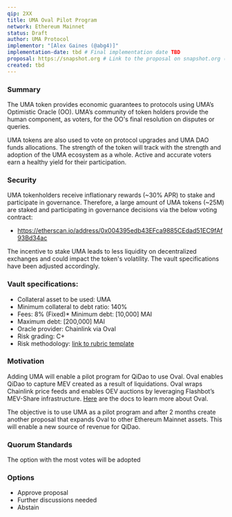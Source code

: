 ```yaml
---
qip: 2XX
title: UMA Oval Pilot Program
network: Ethereum Mainnet
status: Draft
author: UMA Protocol
implementor: "[Alex Gaines (@abg4)]"
implementation-date: tbd # Final implementation date TBD
proposal: https://snapshot.org # Link to the proposal on snapshot.org (optional)
created: tbd
---
```


### Summary

The UMA token provides economic guarantees to protocols using UMA’s Optimistic Oracle (OO). UMA’s community of token holders provide the human component, as voters, for the OO's final resolution on disputes or queries. 


UMA tokens are also used to vote on protocol upgrades and UMA DAO funds allocations. The strength of the token will track with the strength and adoption of the UMA ecosystem as a whole. Active and accurate voters earn a healthy yield for their participation.

### Security

UMA tokenholders receive inflationary rewards (~30% APR) to stake and participate in governance. Therefore, a large amount of UMA tokens (~25M) are staked and participating in governance decisions via the below voting contract:
- https://etherscan.io/address/0x004395edb43EFca9885CEdad51EC9fAf93Bd34ac

The incentive to stake UMA leads to less liquidity on decentralized exchanges and could impact the token's volatility. The vault specifications have been adjusted accordingly.

### Vault specifications:

* Collateral asset to be used: UMA
* Minimum collateral to debt ratio: 140%
* Fees: 8% (Fixed)* Minimum debt: [10,000] MAI
* Maximum debt: [200,000] MAI
* Oracle provider: Chainlink via Oval
* Risk grading: C+
* Risk methodology: [link to rubric template](https://docs.google.com/spreadsheets/d/1sD6X5E0g0GiE5CnpMUvlN7VOiYICXzUQPq9Ta9hZRXk/edit?usp=sharing)

### Motivation

Adding UMA will enable a pilot program for QiDao to use Oval. Oval enables QiDao to capture MEV created as a result of liquidations. Oval wraps Chainlink price feeds and enables OEV auctions by leveraging Flashbot’s MEV-Share infrastructure. [Here](https://docs.oval.xyz/) are the docs to learn more about Oval.

The objective is to use UMA as a pilot program and after 2 months create another proposal that expands Oval to other Ethereum Mainnet assets. This will enable a new source of revenue for QiDao.

### Quorum Standards

The option with the most votes will be adopted

### Options

* Approve proposal
* Further discussions needed
* Abstain